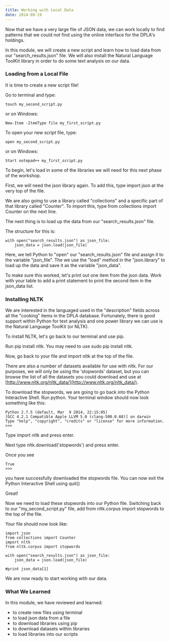 ```yaml
---
title: Working with Local Data
date: 2014-09-19
---
```


Now that we have a very large file of JSON data, we can work locally to find  patterns that we could not find using the online interface for the DPLA's holdings. 

In this module, we will create a new script and learn how to load data from our "search_results.json" file. We will also install the Natural Language ToolKit library in order to do some text analysis on our data.

### Loading from a Local File

It is time to create a new script file!

Go to terminal and type:

	touch my_second_script.py 

or on Windows: 

    New-Item -ItemType file my_first_script.py

To open your new script file, type:

	open my_second_script.py

or on Windows:

    Start notepad++ my_first_script.py

To begin, let's load in some of the libraries we will need for this next phase of the workshop.

First, we will need the json library again. To add this, type <span class="command">import json</span> at the very top of the file.

We are also going to use a library called "collections" and a specific part of that library called "Counter". To import this, type <span class="command">from collections import Counter</span> on the next line.

The next thing is to load up the data from our "search_results.json" file.

The structure for this is:

	with open("search_results.json") as json_file:
		json_data = json.load(json_file)

Here, we tell Python to "open" our "search_results.json" file and assign it to the variable "json_file". The we use the "load" method in the "json.library" to load up the data and save it as the variable "json_data". 

To make sure this worked, let's print out one item from the json data. Work with your table to add a print statement to print the second item in the json_data list.


### Installing NLTK

We are interested in the languaged used in the "description" fields across all the "cooking" items in the DPLA database. Fortunately, there is good support within Python for text analysis and one power library we can use is the Natural Language ToolKit (or NLTK).

To install NLTK, let's go back to our terminal and use pip.

Run <span class = "command">pip install nltk</span>. You may need to use <span class="command">sudo pip install nltk</span>.

Now, go back to your file and import nltk at the top of the file.

There are also a number of datasets available for use with nltk. For our purposes, we will only be using the 'stopwords' dataset, but you can browse the list of all the datasets you could download and use at [http://www.nltk.org/nltk_data/](http://www.nltk.org/nltk_data/). 

To download the stopwords, we are going to go back into the Python Interactive Shell. Run <span class="command">python</span>. Your terminal window should now look something like this:

	Python 2.7.5 (default, Mar  9 2014, 22:15:05)
	[GCC 4.2.1 Compatible Apple LLVM 5.0 (clang-500.0.68)] on darwin
	Type "help", "copyright", "credits" or "license" for more information.
	>>> 

Type <span class="command">import nltk</span> and press enter.

Next type <span class="command">nltk.download('stopwords')</span> and press enter.

Once you see 
    
    True
    >>>

you have successfully downloaded the stopwords file. You can now exit the Python Interactive Shell using <span class="command">quit()</span>

Great!

Now we need to load these stopwords into our Python file. Switching back to our "my_second_script.py" file, add <span class="command">from nltk.corpus import stopwords</span> to the top of the file.

Your file should now look like:

    import json
    from collections import Counter
    import nltk
    from nltk.corpus import stopwords

    with open("search_results.json") as json_file:
        json_data = json.load(json_file)

    #print json_data[1]


We are now ready to start working with our data.

### What We Learned

In this module, we have reviewed and learned:

- to create new files using terminal
- to load json data from a file 
- to download libraries using pip
- to download datasets within libraries
- to load libraries into our scripts


